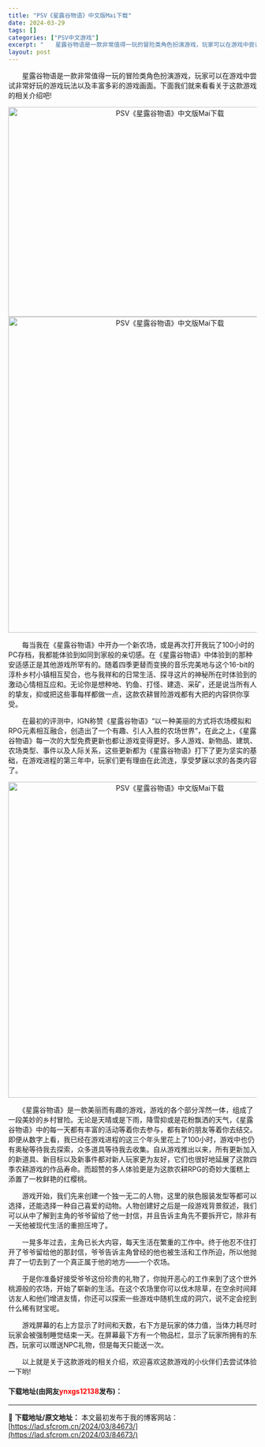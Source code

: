 ```yaml
---
title: "PSV《星露谷物语》中文版Mai下载"
date: 2024-03-29
tags: []
categories: ["PSV中文游戏"]
excerpt: "　　星露谷物语是一款非常值得一玩的冒险类角色扮演游戏，玩家可以在游戏中尝试非常好玩的游戏玩法以及丰富多彩的游戏画面。下面我们就来看看关于这款游戏的相关介绍吧! 　　每当我在《星露谷物语》中开办一个新农场，或是再次打开我玩了100小时的PC存档，我都能体验到如同到家般的亲切感。在《星露谷物语》中体验到&hellip;"
layout: post
---
```


 <p>　　星露谷物语是一款非常值得一玩的冒险类角色扮演游戏，玩家可以在游戏中尝试非常好玩的游戏玩法以及丰富多彩的游戏画面。下面我们就来看看关于这款游戏的相关介绍吧!</p> <p align="center"><img src="https://lad.sfcrom.cn/wp-content/uploads/2024/03/20240329_660663f4d0ce9.webp" style="width: 640px; height: 425px;" alt="PSV《星露谷物语》中文版Mai下载" /><img align="" border="0" src="https://www.2023game.com/d/file/p/2019/03-16/206a5b4d271eb4f45e8ce968a8fe3866.jpg" width="640" alt="PSV《星露谷物语》中文版Mai下载" /></p> <p>　　每当我在《星露谷物语》中开办一个新农场，或是再次打开我玩了100小时的PC存档，我都能体验到如同到家般的亲切感。在《星露谷物语》中体验到的那种安适感正是其他游戏所罕有的。随着四季更替而变换的音乐完美地与这个16-bit的淳朴乡村小镇相互契合，也与我祥和的日常生活、探寻这片的神秘所在时体验到的激动心情相互应和。无论你是想种地、钓鱼、打怪、建造、采矿，还是说当所有人的挚友，抑或把这些事每样都做一点，这款农耕冒险游戏都有大把的内容供你享受。</p> <p>　　在最初的评测中，IGN称赞《星露谷物语》&ldquo;以一种美丽的方式将农场模拟和RPG元素相互融合，创造出了一个有趣、引人入胜的农场世界&rdquo;，在此之上，《星露谷物语》每一次的大型免费更新也都让游戏变得更好。多人游戏、新物品、建筑、农场类型、事件以及人际关系，这些更新都为《星露谷物语》打下了更为坚实的基础，在游戏进程的第三年中，玩家们更有理由在此流连，享受梦寐以求的各类内容了。</p> <p align="center"><img align="" border="0" src="https://www.2023game.com/d/file/p/2019/03-16/10b6927da7e360d142f4e9a887d78ad1.jpg" width="640" alt="PSV《星露谷物语》中文版Mai下载" /></p> <p>　　《星露谷物语》是一款美丽而有趣的游戏，游戏的各个部分浑然一体，组成了一段美妙的乡村冒险。无论是天晴或是下雨，降雪抑或是花粉飘洒的天气，《星露谷物语》中的每一天都有丰富的活动等着你去参与，都有新的朋友等着你去结交。即便从数字上看，我已经在游戏进程的这三个年头里花上了100小时，游戏中也仍有奥秘等待我去探索，众多道具等待我去收集。自从游戏推出以来，所有更新加入的新道具、新目标以及新事件都对新人玩家更为友好，它们也很好地延展了这款四季农耕游戏的作品寿命。而超赞的多人体验更是为这款农耕RPG的奇妙大蛋糕上添置了一枚鲜艳的红樱桃。</p> <p>　　游戏开始，我们先来创建一个独一无二的人物，这里的肤色服装发型等都可以选择，还能选择一种自己喜爱的动物。人物创建好之后是一段游戏背景叙述，我们可以从中了解到主角的爷爷留给了他一封信，并且告诉主角先不要拆开它，除非有一天他被现代生活的重担压垮了。</p> <p>　　一晃多年过去，主角已长大内容，每天生活在繁重的工作中。终于他忍不住打开了爷爷留给他的那封信，爷爷告诉主角曾经的他也被生活和工作所迫，所以他抛弃了一切去到了一个真正属于他的地方&mdash;&mdash;一个农场。</p> <p>　　于是你准备好接受爷爷这份珍贵的礼物了，你抛开恶心的工作来到了这个世外桃源般的农场，开始了崭新的生活。在这个农场里你可以伐木除草，在空余时间拜访友人和他们增进友情，你还可以探索一些游戏中随机生成的洞穴，说不定会挖到什么稀有财宝呢。</p> <p>　　游戏屏幕的右上方显示了时间和天数，右下方是玩家的体力值，当体力耗尽时玩家会被强制睡觉结束一天。在屏幕最下方有一个物品栏，显示了玩家所拥有的东西，玩家可以赠送NPC礼物，但是每天只能送一次。</p> <p>　　以上就是关于这款游戏的相关介绍，欢迎喜欢这款游戏的小伙伴们去尝试体验一下哟!</p> <p><h4>下载地址(由网友<font color="red">ynxgs12138</font>发布)：</h4></p> 

---
📖 **下载地址/原文地址：** 本文最初发布于我的博客网站：[https://lad.sfcrom.cn/2024/03/84673/](https://lad.sfcrom.cn/2024/03/84673/)
